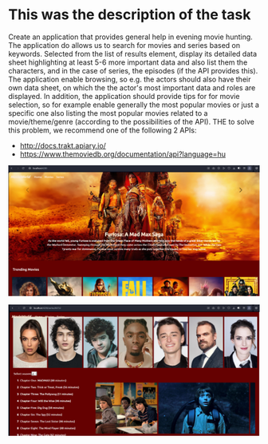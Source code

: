 # This was the description of the task

Create an application that provides general help in evening movie hunting. The application do 
allows us to search for movies and series based on keywords. Selected from the list of results 
element, display its detailed data sheet highlighting at least 5-6 more important data and also list them 
the characters, and in the case of series, the episodes (if the API provides this). The 
application enable browsing, so e.g. the actors should also have their own data sheet, on which the 
the actor's most important data and roles are displayed. In addition, the application should provide tips for 
for movie selection, so for example enable generally the most popular movies or just a specific one 
also listing the most popular movies related to a movie/theme/genre (according to the possibilities of the API). THE 
to solve this problem, we recommend one of the following 2 APIs: 
- http://docs.trakt.apiary.io/  
- https://www.themoviedb.org/documentation/api?language=hu

![](movieworld_home.png)

![](movieworld_seriesepisodes.png)

